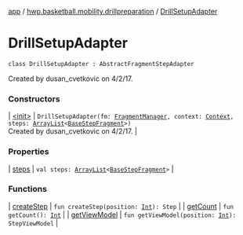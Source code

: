 [app](../../index.md) / [hwp.basketball.mobility.drillpreparation](../index.md) / [DrillSetupAdapter](.)

# DrillSetupAdapter

`class DrillSetupAdapter : AbstractFragmentStepAdapter`

Created by dusan_cvetkovic on 4/2/17.

### Constructors

| [&lt;init&gt;](-init-.md) | `DrillSetupAdapter(fm: `[`FragmentManager`](https://developer.android.com/reference/android/support/v4/app/FragmentManager.html)`, context: `[`Context`](https://developer.android.com/reference/android/content/Context.html)`, steps: `[`ArrayList`](https://developer.android.com/reference/java/util/ArrayList.html)`<`[`BaseStepFragment`](../../hwp.basketball.mobility.drillpreparation.step/-base-step-fragment/index.md)`>)`<br>Created by dusan_cvetkovic on 4/2/17. |

### Properties

| [steps](steps.md) | `val steps: `[`ArrayList`](https://developer.android.com/reference/java/util/ArrayList.html)`<`[`BaseStepFragment`](../../hwp.basketball.mobility.drillpreparation.step/-base-step-fragment/index.md)`>` |

### Functions

| [createStep](create-step.md) | `fun createStep(position: `[`Int`](https://kotlinlang.org/api/latest/jvm/stdlib/kotlin/-int/index.html)`): Step` |
| [getCount](get-count.md) | `fun getCount(): `[`Int`](https://kotlinlang.org/api/latest/jvm/stdlib/kotlin/-int/index.html) |
| [getViewModel](get-view-model.md) | `fun getViewModel(position: `[`Int`](https://kotlinlang.org/api/latest/jvm/stdlib/kotlin/-int/index.html)`): StepViewModel` |

